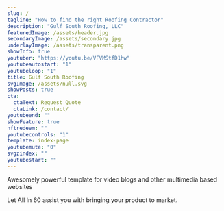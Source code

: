 ```yaml
---
slug: /
tagline: "How to find the right Roofing Contractor"
description: "Gulf South Roofing, LLC"
featuredImage: /assets/header.jpg
secondaryImage: /assets/secondary.jpg
underlayImage: /assets/transparent.png
showInfo: true
youtuber: "https://youtu.be/VFVMStfD1hw"
youtubeautostart: "1"
youtubeloop: "1"
title: Gulf South Roofing
svgImage: /assets/null.svg
showPosts: true
cta:
  ctaText: Request Quote
  ctaLink: /contact/
youtubeend: ""
showFeature: true
nftredeem: ""
youtubecontrols: "1"
template: index-page
youtubemute: "0"
svgzindex: ""
youtubestart: ""
---
```


<p>Awesomely powerful template for video blogs and other multimedia based websites</p>

<p>Let All In 60 assist you with bringing your product to market.</p>

<!-- https://youtu.be/JOMipAq7ZSk -->